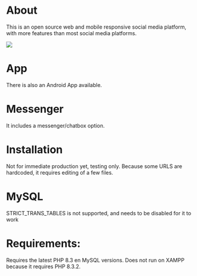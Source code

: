 # About

This is an open source web and mobile responsive social media platform, with more features than most social media platforms. 

<img src="https://i.ibb.co/b3MbFGc/Untitled-1.png" />

# App
There is also an Android App available.

# Messenger
It includes a messenger/chatbox option.

# Installation

Not for immediate production yet, testing only. Because some URLS are hardcoded, it requires editing of a few files.

# MySQL

STRICT_TRANS_TABLES is not supported, and needs to be disabled for it to work

# Requirements:

Requires the latest PHP 8.3 en MySQL versions.
Does not run on XAMPP because it requires PHP 8.3.2.
